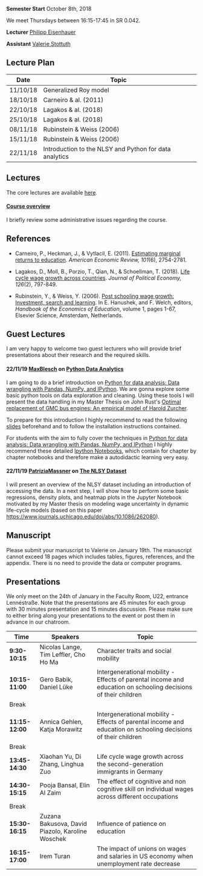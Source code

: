 
**Semester Start** October 8th, 2018

We meet Thursdays between 16:15-17:45 in SR 0.042.

**Lecturer** [Philipp Eisenhauer](https://peisenha.github.io/build/html/index.html)

**Assistant** [Valerie Stottuth](https://github.com/vstottuth)

## Lecture Plan

| Date      | Topic                                                  |
| ----------| ------------------------------------------------------ |
| 11/10/18  | Generalized Roy model                                  |
| 18/10/18  | Carneiro & al. (2011)                                  |
| 22/10/18  | Lagakos & al. (2018)                                   |
| 25/10/18  | Lagakos & al. (2018)                                   |
| 08/11/18  | Rubinstein & Weiss (2006)                              |
| 15/11/18  | Rubinstein & Weiss (2006)                              |
| 22/11/18  | Introduction to the NLSY and Python for data analytics |

## Lectures

The core lectures are available [here](https://github.com/HumanCapitalAnalysis/seminar/blob/master/README.md).

#### [Course overview](https://github.com/HumanCapitalAnalysis/seminar/blob/master/iterations/bonn_ws_2018/00_course_outline.pdf)

I briefly review some administrative issues regarding the course.

## References

* Carneiro, P., Heckman, J., & Vytlacil, E. (2011). [Estimating marginal returns to education](https://www.aeaweb.org/articles?id=10.1257/aer.101.6.2754). *American Economic Review, 101*(6), 2754-2781.

* Lagakos, D., Moll, B., Porzio, T., Qian, N., & Schoellman, T. (2018). [Life cycle wage growth across countries](https://www.journals.uchicago.edu/doi/abs/10.1086/696225?mobileUi=0). *Journal of Political Economy, 126*(2), 797-849.


* Rubinstein, Y., & Weiss, Y. (2006). [Post schooling wage growth: Investment, search and learning](https://www.sciencedirect.com/science/article/pii/S1574069206010014). In E. Hanushek, and F. Welch, editors, *Handbook of the Economics of Education*, volume 1, pages 1-67, Elsevier Science, Amsterdam, Netherlands.


## Guest Lectures

I am very happy to welcome two guest lecturers who will provide brief presentations about their research and the required skills.

#### 22/11/19 [MaxBlesch](https://github.com/MaxBlesch) on [Python Data Analytics](https://giphy.com/gifs/13HgwGsXF0aiGY/html5)

I am going to do a brief introduction on [Python for data analysis: Data wrangling with Pandas, NumPy, and IPython](https://www.amazon.de/Python-Data-Analysis-Wrangling-IPython/dp/1491957662). We are gonna explore some basic python tools on data exploration and cleaning. Using these tools I will present the data handling in my Master Thesis on John Rust's [Optimal replacement of GMC bus engines: An empirical model of Harold Zurcher](https://www.jstor.org/stable/1911259?seq=1#page_scan_tab_contents).

To prepare for this introduction I highly recommend to read the following [slides](https://github.com/HumanCapitalAnalysis/seminar/blob/master/guest_lectures/Introduction_python.pdf) beforehand and to follow the installation instructions contained.

For students with the aim to fully cover the techniques in [Python for data analysis: Data wrangling with Pandas, NumPy, and IPython](https://www.amazon.de/Python-Data-Analysis-Wrangling-IPython/dp/1491957662) I highly recommend these detailed [Ipython Notebooks](https://github.com/wesm/pydata-book), which contain for chapter by chapter notebooks and therefore make a autodidactic learning very easy.


#### 22/11/19 [PatriziaMassner](https://github.com/PatriziaMassner) on [The NLSY Dataset](https://github.com/HumanCapitalAnalysis/seminar/blob/master/guest_lectures/Introduction_nlsy.pdf)

I will present an overview of the NLSY dataset including an introduction of accessing the data. In a next step, I will show how to perform some basic regressions, density plots, and heatmap plots in the Jupyter Notebook motivated by my Master thesis on modeling wage uncertainty in dynamic life-cycle models (based on this paper https://www.journals.uchicago.edu/doi/abs/10.1086/262080).

## Manuscript

Please submit your manuscript to Valerie on January 19th. The manuscript cannot exceed 18 pages which includes tables, figures, references, and the appendix. There is no need to provide the data or computer programs.

## Presentations

We only meet on the 24th of January in the Faculty Room, U22, entrance Lennéstraße. Note that the presentations are 45 minutes for each group with 30 minutes presentation and 15 minutes discussion. Please make sure to either bring along your presentations to the event or post them in advance in our chatroom.

| Time         | Speakers      | Topic        |
| ------------ | ------------ | ------------ |
| **9:30-10:15** | Nicolas Lange, Tim Leffler, Cho Ho Ma | Character traits and social mobility |
| **10:15-11:00** | Gero Babik, Daniel Lüke | Intergenerational mobility - Effects of parental income and education on schooling decisions of their children |
| Break |  |  |
| **11:15-12:00** | Annica Gehlen, Katja Morawitz | Intergenerational mobility - Effects of parental income and education on schooling decisions of their children |
| Break |  |  |
| **13:45-14:30** | Xiaohan Yu, Di Zhang, Linghua Zuo | Life cycle wage growth across the second-generation immigrants in Germany |
| **14:30-15:15** | Pooja Bansal, Elin Al Zaim | The effect of cognitive and non cognitive skill on individual wages across different occupations |
| Break |  |  |
| **15:30-16:15** | Zuzana Bakusova, David Piazolo, Karoline Woschek | Influence of patience on education |
| **16:15-17:00** | Irem Turan | The impact of unions on wages and salaries in US economy when unemployment rate decrease |
